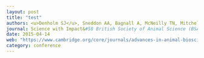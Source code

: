 ```yaml
---
layout: post
title: "test"
authors: <u>Denholm SJ</u>, Sneddon AA, Bagnall A, McNeilly TN, Mitchell MC, Roberts DJ, Russell GC, Wall E
journal: Science with Impact&#58 British Society of Animal Science (BSAS) Annual Conference. 14th - 15th Apr 2015, Chester, UK
date: 2015-04-14
web: "https://www.cambridge.org/core/journals/advances-in-animal-biosciences/issue/A9D1925C7093DCA119097BED1000D985"
category: conference
---
```

